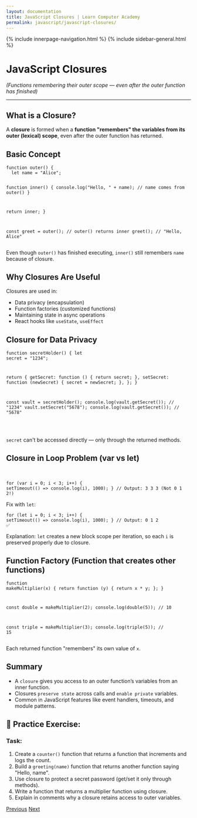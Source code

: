 ```yaml
---
layout: documentation
title: JavaScript Closures | Learn Computer Academy
permalink: javascript/javascript-closures/
---
```

<div class="loader">
{% include innerpage-navigation.html %}
{% include sidebar-general.html %}
            <div class="page-content">
                <div class="content-wrapper">
                    <div class="row">
                        <div class="col-md-9 content">
                            <!-- Your content goes started here -->
                            <div class="doc-content">
                                <h1>JavaScript Closures</h1>
                                <p><em>(Functions remembering their outer scope — even after the outer function has finished)</em></p>
                                <hr>
                                <h2>What is a Closure?</h2>
                                <p>A <strong>closure</strong> is formed when a <strong>function "remembers" the variables from its outer (lexical) scope</strong>, even after the outer function has returned.</p>
                                <h2>Basic Concept</h2>
                                <pre class="snippet"><code class="js">function outer() {
  let name = "Alice";
                                
  function inner() {
    console.log("Hello, " + name); // name comes from outer()
  }
                                
  return inner;
}
                                
const greet = outer(); // outer() returns inner
greet(); // "Hello, Alice"</code></pre>
                                <p>Even though <code>outer()</code> has finished executing, <code>inner()</code> still remembers <code>name</code> because of closure.</p>
                                <h2>Why Closures Are Useful</h2>
                                <p>Closures are used in:</p>
                                <ul>
                                  <li>Data privacy (encapsulation)</li>
                                  <li>Function factories (customized functions)</li>
                                  <li>Maintaining state in async operations</li>
                                  <li>React hooks like <code>useState</code>, <code>useEffect</code></li>
                                </ul>
                                <h2>Closure for Data Privacy</h2>
                                <pre class="snippet"><code class="js">function secretHolder() {
  let secret = "1234";
                                
  return {
    getSecret: function () {
      return secret;
    },
    setSecret: function (newSecret) {
      secret = newSecret;
    },
  };
}
                                
const vault = secretHolder();
console.log(vault.getSecret()); // "1234"
vault.setSecret("5678");
console.log(vault.getSecret()); // "5678"</code></pre>  
                                  <p><code>secret</code> can't be accessed directly — only through the returned methods.</p> 
                                  <h2>Closure in Loop Problem (var vs let)</h2>                          
                                  <pre class="snippet"><code class="js">for (var i = 0; i &lt; 3; i++) {
  setTimeout(() => console.log(i), 1000);
}
// Output: 3 3 3 (Not 0 1 2!)</code></pre>
                                  <p>Fix with <code>let</code>:</p>
                                  <pre class="snippet"><code class="js">for (let i = 0; i &lt; 3; i++) {
  setTimeout(() => console.log(i), 1000);
}
// Output: 0 1 2 ✅</code></pre>
                                  <p>Explanation: <code>let</code> creates a new block scope per iteration, so each <code>i</code> is preserved properly due to closure.</p>
                                  <h2>Function Factory (Function that creates other functions)</h2>
                                  <pre class="snippet"><code class="js">function makeMultiplier(x) {
  return function (y) {
    return x * y;
  };
}
                                  
const double = makeMultiplier(2);
console.log(double(5)); // 10
                                  
const triple = makeMultiplier(3);
console.log(triple(5)); // 15</code></pre>
                                    <p>Each returned function "remembers" its own value of <code>x</code>.</p>
                                    <h2>Summary</h2>
                                    <ul>
                                      <li>A <code>closure</code> gives you access to an outer function’s variables from an inner function.</li>
                                      <li>Closures <code>preserve state</code> across calls and <code>enable private</code> variables.</li>
                                      <li>Common in JavaScript features like event handlers, timeouts, and module patterns.</li>
                                    </ul>
                                <h2>🧪 Practice Exercise:</h2>
                                <h3>Task:</h3>
                                <ol>
                                    <li>Create a <code>counter()</code> function that returns a function that increments and logs the count.</li>
                                    <li>Build a <code>greeting(name)</code> function that returns another function saying "Hello, name".</li>
                                    <li>Use closure to protect a secret password (get/set it only through methods).</li>
                                    <li>Write a function that returns a multiplier function using closure.</li>
                                    <li>Explain in comments why a closure retains access to outer variables.</li>
                                </ol>
                            <!-- /.Your content goes ends here -->
                            <div class="footer-btn d-flex justify-content-between">
                                <a href="/javascript/javascript-scope-hoisting" class="btn"><i class="fas fa-arrow-circle-left"></i>Previous</a>
                                <a href="/javascript/javascript-this-keyword" class="btn">Next<i class="fas fa-arrow-circle-right"></i></a>
                            </div>
                            <!-- /.End of footer button -->
                        </div>
                    </div>
                </div>

